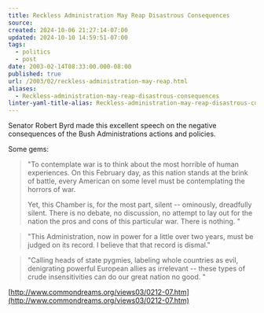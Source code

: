 ```yaml
---
title: Reckless Administration May Reap Disastrous Consequences
source: 
created: 2024-10-06 21:27:14-07:00
updated: 2024-10-10 14:59:51-07:00
tags:
  - politics
  - post
date: 2003-02-14T08:33:00.000-08:00
published: true
url: /2003/02/reckless-administration-may-reap.html
aliases:
  - Reckless-administration-may-reap-disastrous-consequences
linter-yaml-title-alias: Reckless-administration-may-reap-disastrous-consequences
---
```



Senator Robert Byrd made this excellent speech on the negative consequences of the Bush Administrations actions and policies.  
  
Some gems:  
  

> "To contemplate war is to think about the most horrible of human experiences. On this February day, as this nation stands at the brink of battle, every American on some level must be contemplating the horrors of war.  
>   
> Yet, this Chamber is, for the most part, silent -- ominously, dreadfully silent. There is no debate, no discussion, no attempt to lay out for the nation the pros and cons of this particular war. There is nothing. "

  
  

> "This Administration, now in power for a little over two years, must be judged on its record. I believe that that record is dismal."

  
  

> "Calling heads of state pygmies, labeling whole countries as evil, denigrating powerful European allies as irrelevant -- these types of crude insensitivities can do our great nation no good. "

  
  
[http://www.commondreams.org/views03/0212-07.htm](http://www.commondreams.org/views03/0212-07.htm)